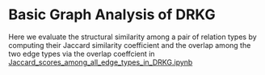 # Basic Graph Analysis of DRKG
Here we evaluate the structural similarity among a pair of relation types by computing their Jaccard similarity coefficient and the overlap among the two edge types via the overlap coeffcient in [Jaccard_scores_among_all_edge_types_in_DRKG.ipynb](Jaccard_scores_among_all_edge_types_in_DRKG.ipynb)